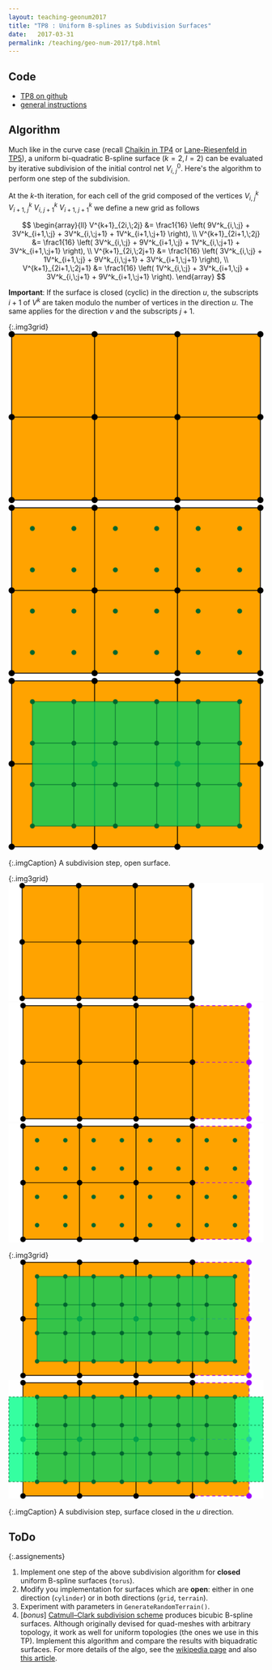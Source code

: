 ```yaml
---
layout: teaching-geonum2017
title: "TP8 : Uniform B-splines as Subdivision Surfaces"
date:   2017-03-31
permalink: /teaching/geo-num-2017/tp8.html
---
```


## Code
* [TP8 on github](https://github.com/GeoNumTP/GeoNum2017/tree/master/TP8)  
* [general instructions](https://github.com/GeoNumTP/GeoNum2017#géométrie-numérique-spring-2017)  

## Algorithm
Much like in the curve case (recall [Chaikin in TP4](tp4.html) or [Lane-Riesenfeld in TP5](tp5.html)),
a uniform bi-quadratic B-spline surface ($k=2,l=2$) can be evaluated by iterative subdivision
of the initial control net $V^0_{i,\;j}$. Here's the algorithm to perform one step of the subdivision.

At the $k$-th iteration, for each cell of the grid composed of the vertices
$V^k_{i,\;j}$
$V^k_{i+1,\;j}$
$V^k_{i,\;j+1}$
$V^k_{i+1,\;j+1}$
we define a new grid as follows

$$
\begin{array}{ll}
 V^{k+1}_{2i,\;2j}     &= \frac1{16} \left( 9V^k_{i,\;j} + 3V^k_{i+1,\;j} + 3V^k_{i,\;j+1} + 1V^k_{i+1,\;j+1} \right), \\
 V^{k+1}_{2i+1,\;2j}   &= \frac1{16} \left( 3V^k_{i,\;j} + 9V^k_{i+1,\;j} + 1V^k_{i,\;j+1} + 3V^k_{i+1,\;j+1} \right), \\ 
 V^{k+1}_{2i,\;2j+1}   &= \frac1{16} \left( 3V^k_{i,\;j} + 1V^k_{i+1,\;j} + 9V^k_{i,\;j+1} + 3V^k_{i+1,\;j+1} \right), \\ 
 V^{k+1}_{2i+1,\;2j+1} &= \frac1{16} \left( 1V^k_{i,\;j} + 3V^k_{i+1,\;j} + 3V^k_{i,\;j+1} + 9V^k_{i+1,\;j+1} \right). 
\end{array}
$$

**Important**: If the surface is closed (cyclic) in the direction $u$, the subscripts $\scriptstyle i+1$ of $V^k$ are taken modulo the number of vertices in the direction $u$. The same applies for the direction $v$ and the subscripts $\scriptstyle j+1$.

{:.img3grid}
![open 1](/assets/geo-num-2016/tp8/open/1.png)
![open 2](/assets/geo-num-2016/tp8/open/2.png)
![open 3](/assets/geo-num-2016/tp8/open/3.png)

{:.imgCaption}
A subdivision step, open surface.

{:.img3grid}
![closed 1](/assets/geo-num-2016/tp8/closed/1.png)
![closed 2](/assets/geo-num-2016/tp8/closed/2.png)
![closed 3](/assets/geo-num-2016/tp8/closed/3.png)

{:.img3grid}
![closed 4](/assets/geo-num-2016/tp8/closed/4.png)
![closed 5](/assets/geo-num-2016/tp8/closed/5.png)

{:.imgCaption}
A subdivision step, surface closed in the $u$ direction.

## ToDo

{:.assignements}
1. Implement one step of the above subdivision algorithm for **closed** uniform B-spline surfaces (`torus`).
2. Modify you implementation for surfaces which are **open**: either in one direction (`cylinder`) or in both directions (`grid`, `terrain`).
3. Experiment with parameters in `GenerateRandomTerrain()`.
4. [*bonus*] [Catmull–Clark subdivision scheme](https://en.wikipedia.org/wiki/Catmull%E2%80%93Clark_subdivision_surface) produces bicubic B-spline surfaces.  Although originally devised for quad-meshes with arbitrary topology, it work as well for uniform topologies (the ones we use in this TP). Implement this algorithm and compare the results with biquadratic surfaces. For more details of the algo, see the [wikipedia page](https://en.wikipedia.org/wiki/Catmull%E2%80%93Clark_subdivision_surface) and also [this article](http://www.rorydriscoll.com/2008/08/01/catmull-clark-subdivision-the-basics/).
